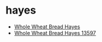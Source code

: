 # hayes

 * [Whole Wheat Bread Hayes](../../index/w/whole-wheat-bread-hayes-13597.json)
 * [Whole Wheat Bread Hayes 13597](../../index/w/whole-wheat-bread-hayes-13597.json)

